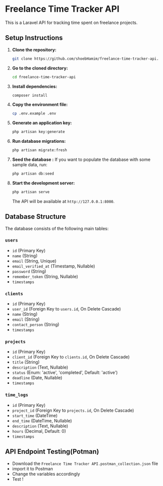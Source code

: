 # Freelance Time Tracker API

This is a Laravel API for tracking time spent on freelance projects.

## Setup Instructions

1.  **Clone the repository:**
    ```bash
    git clone https://github.com/shoebHamim/freelance-time-tracker-api.git
    ```
2.  **Go to the cloned directory:**
    ```bash
    cd freelance-time-tracker-api
    ```
3.  **Install dependencies:**
    ```bash
    composer install
    ```
4.  **Copy the environment file:**
    ```bash
    cp .env.example .env
    ```
5.  **Generate an application key:**
    ```bash
    php artisan key:generate
    ```
6.  **Run database migrations:**
    ```bash
    php artisan migrate:fresh
    ```
7.  **Seed the database :**
    If you want to populate the database with some sample data, run:
    ```bash
    php artisan db:seed
    ```
8.  **Start the development server:**
    ```bash
    php artisan serve
    ```
    The API will be available at `http://127.0.0.1:8000`.

## Database Structure

The database consists of the following main tables:

### `users`
-   `id` (Primary Key)
-   `name` (String)
-   `email` (String, Unique)
-   `email_verified_at` (Timestamp, Nullable)
-   `password` (String)
-   `remember_token` (String, Nullable)
-   `timestamps`

### `clients`
-   `id` (Primary Key)
-   `user_id` (Foreign Key to `users.id`, On Delete Cascade)
-   `name` (String)
-   `email` (String)
-   `contact_person` (String)
-   `timestamps`

### `projects`
-   `id` (Primary Key)
-   `client_id` (Foreign Key to `clients.id`, On Delete Cascade)
-   `title` (String)
-   `description` (Text, Nullable)
-   `status` (Enum: 'active', 'completed', Default: 'active')
-   `deadline` (Date, Nullable)
-   `timestamps`

### `time_logs`
-   `id` (Primary Key)
-   `project_id` (Foreign Key to `projects.id`, On Delete Cascade)
-   `start_time` (DateTime)
-   `end_time` (DateTime, Nullable)
-   `description` (Text, Nullable)
-   `hours` (Decimal, Default: 0)
-   `timestamps`


## API Endpoint Testing(Potman)
- Download the `Freelance Time Tracker API.postman_collection.json` file
- import it to Postman
- Change the variables accordingly 
- Test !
